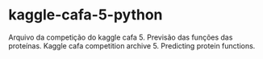 # kaggle-cafa-5-python
 Arquivo da competição do kaggle cafa 5. Previsão das funções das proteínas.  Kaggle cafa competition archive 5. Predicting protein functions.
